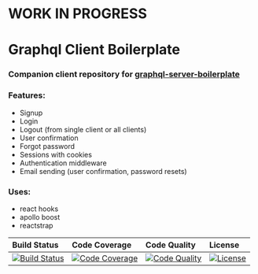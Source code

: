 # WORK IN PROGRESS

# Graphql Client Boilerplate

### Companion client repository for [graphql-server-boilerplate](https://github.com/varsnotwars/graphql-server-boilerplate)

### Features:

- Signup
- Login
- Logout (from single client or all clients)
- User confirmation
- Forgot password
- Sessions with cookies
- Authentication middleware
- Email sending (user confirmation, password resets)

### Uses:

- react hooks
- apollo boost
- reactstrap

| Build Status            | Code Coverage            | Code Quality            | License            |
| :---------------------- | :----------------------- | :---------------------- | :----------------- |
| [![Build Status][1]][2] | [![Code Coverage][3]][4] | [![Code Quality][5]][6] | [![License][7]][8] |

[1]: https://travis-ci.org/varsnotwars/graphql-client-boilerplate.svg?branch=master
[2]: https://travis-ci.org/varsnotwars/graphql-client-boilerplate
[3]: https://coveralls.io/repos/github/varsnotwars/graphql-client-boilerplate/badge.svg?branch=master
[4]: https://coveralls.io/github/varsnotwars/graphql-client-boilerplate?branch=master
[5]: https://www.codefactor.io/repository/github/varsnotwars/graphql-client-boilerplate/badge
[6]: https://www.codefactor.io/repository/github/varsnotwars/graphql-client-boilerplate
[7]: https://img.shields.io/badge/License-MIT-yellow.svg
[8]: https://github.com/varsnotwars/graphql-client-boilerplate/blob/master/LICENSE.md
